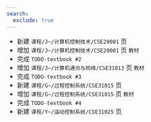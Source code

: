 ```yaml
---
search:
  exclude: true
---
```


- 新建 `课程/J~/计算机控制技术/CSE20001` 页
- 增加 `课程/J~/计算机控制技术/CSE20001` 页 `教材`
- 完成 `TODO-textbook #2`
- 增加 `课程/J~/计算机通讯与网络/CSE31013` 页 `教材`
- 完成 `TODO-textbook #3`
- 新建 `课程/G~/过程控制系统/CSE31015` 页
- 增加 `课程/G~/过程控制系统/CSE31015` 页 `教材`
- 完成 `TODO-textbook #4`
- 新建 `课程/Y~/运动控制系统/CSE31025` 页